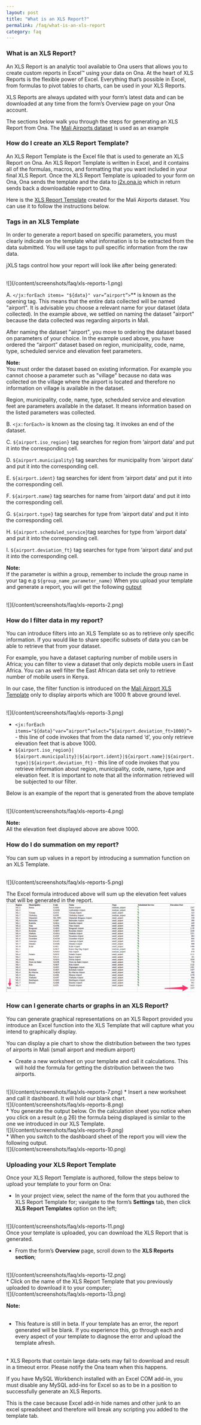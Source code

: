```yaml
---
layout: post
title: "What is an XLS Report?"
permalink: /faq/what-is-an-xls-report
category: faq
---
```


### What is an XLS Report?

An XLS Report is an analytic tool available to Ona users that allows you to create custom reports in Excel™ using your data on Ona.  At the heart of XLS Reports is the flexible power of Excel.  Everything that’s possible in Excel, from formulas to pivot tables to charts, can be used in your XLS Reports.      

XLS Reports are always updated with your form’s latest data and can be downloaded at any time from the form’s Overview page on your Ona account.  

The sections below walk you through the steps for generating an XLS Report from Ona.  The [Mali Airports dataset](https://ona.io/acme/2280/18477) is used as an example

### How do I create an XLS Report Template? 

An XLS Report Template is the Excel file that is used to generate an XLS Report on Ona.  An XLS Report Template is written in Excel, and it contains all of the formulas, macros, and formatting that you want included in your final XLS Report.  Once the XLS Report Template is uploaded to your form on Ona, Ona sends the template and the data to [j2x.ona.io](https://j2x.ona.io/) which in return sends back a downloadable report to Ona.

Here is the [XLS Report Template](https://docs.google.com/a/ona.io/spreadsheets/d/1bfeYJOWt72NBP_nZYruJOgEVIUvIgPTo2av4bjw67X4/edit#gid=965777567) created for the Mali Airports dataset.  You can use it to follow the instructions below.

### Tags in an XLS Template

In order to generate a report based on specific parameters, you must clearly indicate on the template what information is to be extracted from the data submitted. You will use tags to pull specific information from the raw data.

jXLS tags control how your  report will look like after being generated:

<br>
![](/content/screenshots/faq/xls-reports-1.png)

A.  `</jx:forEach items= "${data}" var=”airport”>`** is known as the opening tag. This means that the entire data collected will be named "airport". It is advisable you choose a relevant name for your dataset (data collected). In the  example above, we settled on naming the dataset "airport" because the data collected was regarding airports in Mali. 

After naming the dataset "airport", you move to ordering the dataset based on parameters of your choice. 
In the example used above, you have ordered the “airport” dataset based on region, municipality, code, name, type, scheduled service and elevation feet parameters. 

>
**Note:** <br/> You  must order the dataset based on existing information. For example you cannot choose a parameter such as "village" because no data was collected on the village where the airport is located and therefore no information on village is available in the dataset.

Region, municipality, code, name, type, scheduled service and elevation feet are parameters available in the dataset. It means information based on the listed parameters was collected.

B.  `<jx:forEach>` is known as the closing tag. It invokes an end of the dataset.

C.  `${airport.iso_region}` tag searches for region from ‘airport data’ and put it into the corresponding cell.

D.  `${airport.municipality}` tag searches for municipality from ‘airport data’ and put it into the corresponding cell.

E.  `${airport.ident}` tag searches for ident from ‘airport data’ and put it into the corresponding cell.

F.  `${airport.name}` tag searches for name from ‘airport data’ and put it into the corresponding cell.

G.  `${airport.type}` tag searches for type from ‘airport data’ and put it into the corresponding cell.

H.  `${airport.scheduled_service}`tag searches for type from ‘airport data’ and put it into the corresponding cell.

I.  `${airport.deviation_ft}` tag searches for type from ‘airport data’ and put it into the corresponding cell.

>
**Note:** <br/>  If the parameter is within a group, remember to include the group name in your tag e.g `${group_name_parameter_name}` 
When you upload your template and generate a report, you will get the following [output](https://docs.google.com/a/ona.io/spreadsheets/d/16Lt-FgO-M0NwlNysQlVN_kw0y7__5242BocIL5ZBNsM/edit?usp=sharing)

<br/>
![](/content/screenshots/faq/xls-reports-2.png)

### How do I filter data in my report?

You can introduce filters into an XLS Template so as to retrieve only specific information. If you would like to share specific subsets of data you can be able to retrieve that from your dataset. 

For example, you have a dataset capturing number of mobile users in Africa; you can filter to view a dataset that only depicts mobile users in East Africa. You can as well filter the East African data set only to retrieve number of mobile users in Kenya.

In our case, the filter function is introduced on the [Mali Airport XLS Template](https://docs.google.com/a/ona.io/spreadsheets/d/16Lt-FgO-M0NwlNysQlVN_kw0y7__5242BocIL5ZBNsM/edit?usp=sharing) only to display airports which are 1000 ft above ground level.

<br/>
![](/content/screenshots/faq/xls-reports-3.png)

* `<jx:forEach items="${data}"var=“airport”select=“${airport.deviation_ft>1000}”>` - this line of code invokes that from the data named ‘d’, you only retrieve elevation feet that is above 1000.
* `${airport.iso_region}| ${airport.municipality}|${airport.ident}|${airport.name}|${airport.type}|${airport.deviation_ft}` - this line of code invokes that you retrieve information about region, municipality, code, name, type and elevation feet. It is important to note that all the information retrieved will be subjected to our filter.

Below is an example of the report that is generated from the above template

<br/>
![](/content/screenshots/faq/xls-reports-4.png)

>
**Note:** <br/> All the elevation feet displayed above are above 1000.

### How do I do summation on my report?

You can sum up values in a report by introducing a summation function on an XLS Template.

<br/>
![](/content/screenshots/faq/xls-reports-5.png)

The Excel formula introduced above will sum up the elevation feet values that will be generated in the report.
<br/>
 ![](/content/screenshots/faq/xls-reports-6.png)

### How can I generate charts or graphs in an XLS Report?

You can generate graphical representations on an XLS Report provided you introduce an Excel function into the XLS Template that will capture what you intend to graphically display.

You can display a pie chart to show the distribution between the two types of airports in Mali (small airport and medium airport)

* Create a new worksheet on your template and call it calculations. This will hold the formula for getting the distribution between the two airports.
<br>
![](/content/screenshots/faq/xls-reports-7.png)
* Insert a new worksheet and call it dashboard. It will hold our blank chart.
<br>
![](/content/screenshots/faq/xls-reports-8.png)
<br>
* You generate the output below. On the calculation sheet you notice when you click on a result (e.g 26) the formula being displayed is similar to the one we introduced in our XLS Template.
<br>
![](/content/screenshots/faq/xls-reports-9.png)
<br>
* When you switch to the dashboard sheet of the report you will view the following output.
<br>
![](/content/screenshots/faq/xls-reports-10.png)

### Uploading your XLS Report Template

Once your XLS Report Template is authored, follow the steps below to upload your template to your form on Ona:

* In your project view, select the name of the form that you authored the XLS Report Template for; vavigate to the form’s  **Settings** tab, then click **XLS Report Templates** option on the left;

<br>
![](/content/screenshots/faq/xls-reports-11.png)
<br>
Once your template is uploaded, you can download the XLS Report that is generated.

*  From the form’s **Overview** page, scroll down to the **XLS Reports section**;
<br>
![](/content/screenshots/faq/xls-reports-12.png)
<br>
* Click on the name of the XLS Report Template that you previously uploaded to download it to your computer;
<br/>
![](/content/screenshots/faq/xls-reports-13.png)

> 
**Note:** <br/> 
<br>
* This feature is still in beta. If your template has an error, the report generated will be blank. If you experience this, go through each and every aspect of your template to diagnose the error and upload the template afresh.
<br>
* XLS Reports that contain large data-sets may fail to download and result in a timeout error.  Please notify the Ona team when this happens.

If you have MySQL Workbench installed with an Excel COM add-in, you must disable any MySQL add-ins for Excel so as to be in a position to successfully generate an XLS Reports.

This is the case because Excel add-in hide names and other junk to an excel spreadsheet and therefore will break any scripting you added to the template tab. 

